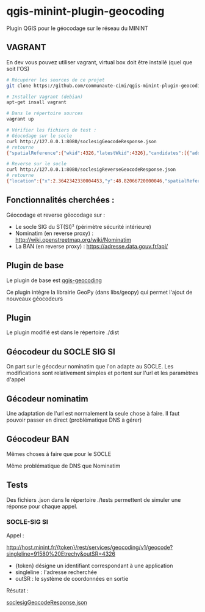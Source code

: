 # qgis-minint-plugin-geocoding

Plugin QGIS pour le géocodage sur le réseau du MININT

## VAGRANT

En dev vous pouvez utiliser vagrant, virtual box doit être installé (quel que soit l'OS)

```sh
# Récupérer les sources de ce projet
git clone https://github.com/communaute-cimi/qgis-minint-plugin-geocoding.git

# Installer Vagrant (debian)
apt-get insall vagrant

# Dans le répertoire sources
vagrant up

# Vérifier les fichiers de test : 
# Géocodage sur le socle
curl http://127.0.0.1:8080/soclesigGeocodeResponse.json
# retourne
{"spatialReference":{"wkid":4326,"latestWkid":4326},"candidates":[{"address":"91580, Etrechy","location":{"x":2.1892890545960464,"y":48.48978918977383}}]}

# Reverse sur le socle
curl http://127.0.0.1:8080/soclesigReverseGeocodeResponse.json
# retourne
{"location":{"x":2.3642342330004453,"y":48.82066720000046,"spatialReference":{"wkid":102110,"latestWkid":2154}},"address":{"Street":"37 BOULEVARD VICTOR","Postal":"75015","City":"PARIS 15","Loc_name":"2_AdressInter"}}
```
## Fonctionnalités cherchées :

Géocodage et reverse géocodage sur :
- Le socle SIG du ST(SI)² (périmètre sécurité intérieure)
- Nominatim (en reverse proxy) : http://wiki.openstreetmap.org/wiki/Nominatim
- La BAN  (en reverse proxy) : https://adresse.data.gouv.fr/api/

## Plugin de base

Le plugin de base est [qgis-geocoding](https://github.com/elpaso/qgis-geocoding)

Ce plugin intègre la librairie GeoPy (dans libs/geopy) qui permet l'ajout de nouveaux géocodeurs

## Plugin

Le plugin modifié est dans le répertoire ./dist

## Géocodeur du SOCLE SIG SI

On part sur le géocdeur nominatim que l'on adapte au SOCLE.
Les modifications sont relativement simples et portent sur l'url et les paramètres d'appel

## Gécodeur nominatim 

Une adaptation de l'url est normalement la seule chose à faire. Il faut pouvoir passer en direct (problématique DNS à gérer)

## Géocodeur BAN

Mêmes choses à faire que pour le SOCLE

Même problématique de DNS que Nominatim

## Tests

Des fichiers .json dans le répertoire ./tests permettent de simuler une réponse pour chaque appel.

### SOCLE-SIG SI

Appel : 

http://host.minint.fr/{token}/rest/services/geocoding/v1/geocode?singleline=91580%20Etrechy&outSR=4326

- {token} désigne un identifiant correspondant à une application
- singleline : l'adresse recherchée
- outSR : le système de coordonnées en sortie

Résutat : 

[soclesigGeocodeResponse.json](./libs/soclesigGeocodeResponse.json)



